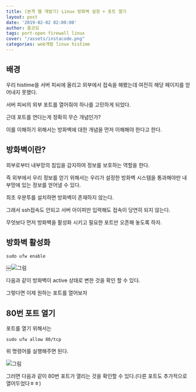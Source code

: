 ```yaml
---
title: (본격 웹 개발기) Linux 방화벽 설정 + 포트 열기
layout: post
date: '2019-02-02 02:00:00'
author: 줌코딩
tags: port-open firewall linux
cover: "/assets/instacode.png"
categories: web개발 linux histime
---
```


## 배경

우리 histime을 서버 피씨에 올리고 외부에서 접속을 해봤는데 여전히 해당 페이지를 얻어내지 못했다.

서버 피씨의 외부 포트를 열어줘야 하나를 고민하게 되었다.

근데 포트를 연다는게 정확히 무슨 개념인가?

이를 이해하기 위해서는 방화벽에 대한 개념을 먼저 이해해야 한다고 한다.

## 방화벽이란?

외부로부터 내부망의 침입을 감지하여 정보를 보호하는 역할을 한다.

즉 외부에서 우리 정보를 얻기 위해서는 우리가 설정한 방화벽 시스템을 통과해야만 내부망에 있는 정보를 얻어낼 수 있다.

최초 우분투를 설치하면 방화벽이 존재하지 않는다. 

그래서 ssh접속도 안되고 서버 아이피만 입력해도 접속이 당연히 되지 않는다. 

무엇보다 먼저 방화벽을 활성화 시키고 필요한 포트만 오픈해 놓도록 하자.

## 방화벽 활성화

    sudo ufw enable
    
￼![그림](https://raw.githubusercontent.com/zoomKoding/zoomKoding.github.io/source/assets/_posts/port-open-1.png)


다음과 같이 방화벽이 active 상태로 변한 것을 확인 할 수 있다.

그렇다면 이제 원하는 포트를 열어보자

## 80번 포트 열기

포트를 열기 위해서는 

    sudo ufw allow 80/tcp 

위 명령어를 실행해주면 된다.

![그림](https://raw.githubusercontent.com/zoomKoding/zoomKoding.github.io/source/assets/_posts/port-open-2.png)

그러면 다음과 같이 80번 포트가 열리는 것을 확인할 수 있다.(다른 포트도 추가적으로 열어두었다ㅎㅎ)
